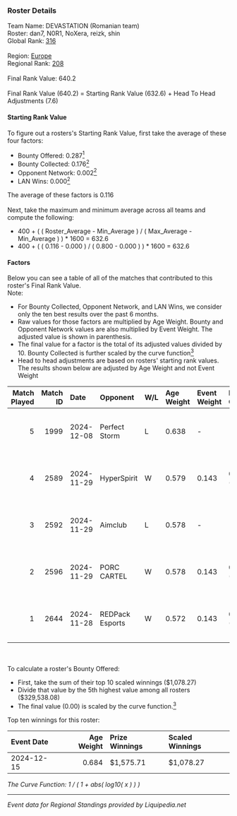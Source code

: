 ### Roster Details<br />
Team Name: DEVASTATION (Romanian team)<br />
Roster: dan7, N0R1, NoXera, reizk, shin<br />
Global Rank: [316](../standings_global.md)<br />
<br />
Region: [Europe]( ../standings_europe.md)<br />
Regional Rank: [208]( ../standings_europe.md)<br />
<br />
Final Rank Value:  640.2<br />
<br />
Final Rank Value (640.2) = Starting Rank Value (632.6) + Head To Head Adjustments (7.6)<br />

#### Starting Rank Value<br />
To figure out a rosters's Starting Rank Value, first take the average of these four factors:<br />
- Bounty Offered: 0.287[<sup>1</sup>](#table2)
- Bounty Collected: 0.176[<sup>2</sup>](#table1)
- Opponent Network: 0.002[<sup>2</sup>](#table1)
- LAN Wins: 0.000[<sup>2</sup>](#table1)

The average of these factors is 0.116<br />
<br />
Next, take the maximum and minimum average across all teams and compute the following:<br />
- 400 + ( ( Roster_Average - Min_Average ) / ( Max_Average - Min_Average ) ) * 1600 = 632.6
- 400 + ( ( 0.116 - 0.000 ) / ( 0.800 - 0.000 ) ) * 1600 = 632.6


#### Factors<br />
Below you can see a table of all of the matches that contributed to this roster's Final Rank Value.<br />
Note:<br />

- For Bounty Collected, Opponent Network, and LAN Wins, we consider only the ten best results over the past 6 months.
- Raw values for those factors are multiplied by Age Weight. Bounty and Opponent Network values are also multiplied by Event Weight. The adjusted value is shown in parenthesis.
- The final value for a factor is the total of its adjusted values divided by 10. Bounty Collected is further scaled by the curve function[<sup>3</sup>](#curveFunction)
- Head to head adjustments are based on rosters' starting rank values. The results shown below are adjusted by Age Weight and not Event Weight
<span id="table1"></span><br />


| Match Played | Match ID | Date       | Opponent        | W/L | Age Weight | Event Weight | Bounty Collected | Opponent Network | LAN Wins  | H2H Adj. | Roster                          |
| -: | -: | :- | :- | :- | :- | :- | :- | :- | :- | -: | :- |
|            5 |     1999 | 2024-12-08 | Perfect Storm   | L   | 0.638      | -            | -                | -                | -         |    -9.19 | dan7, N0R1, NoXera, reizk, shin |
|            4 |     2589 | 2024-11-29 | HyperSpirit     | W   | 0.579      | 0.143        | 0.000 (0.000)    | 0.087 (0.007)    | 0 (0.000) |     5.77 | dan7, N0R1, NoXera, reizk, shin |
|            3 |     2592 | 2024-11-29 | Aimclub         | L   | 0.578      | -            | -                | -                | -         |    -4.87 | dan7, N0R1, NoXera, reizk, shin |
|            2 |     2596 | 2024-11-29 | PORC CARTEL     | W   | 0.578      | 0.143        | 0.001 (0.000)    | 0.029 (0.002)    | 0 (0.000) |     7.39 | dan7, N0R1, NoXera, reizk, shin |
|            1 |     2644 | 2024-11-28 | REDPack Esports | W   | 0.572      | 0.143        | 0.001 (0.000)    | 0.084 (0.007)    | 0 (0.000) |     8.51 | dan7, N0R1, NoXera, reizk, shin |

<br />
<span id="table2"></span><br />
To calculate a roster's Bounty Offered:<br />

- First, take the sum of their top 10 scaled winnings ($1,078.27)
- Divide that value by the 5th highest value among all rosters ($329,538.08)
- The final value (0.00) is scaled by the curve function.[<sup>3</sup>](#curveFunction)

Top ten winnings for this roster:<br />

| Event Date | Age Weight | Prize Winnings | Scaled Winnings |
| :- | -: | :- | :- |
| 2024-12-15 |      0.684 | $1,575.71      | $1,078.27       |


<span id="curveFunction"></span>_The Curve Function: 1 / ( 1 + abs( log10( x ) ) )_<br />

---
_Event data for Regional Standings provided by Liquipedia.net_<br />
